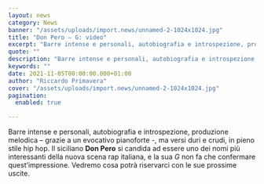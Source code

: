 ```yaml
---
layout: news
category: News
banner: "/assets/uploads/import.news/unnamed-2-1024x1024.jpg"
title: "Don Pero – G: video"
excerpt: "Barre intense e personali, autobiografia e introspezione, produzione melodica – grazie a un evocativo pianoforte -, ma versi duri e crudi, in pieno stile hip hop. Il siciliano Don Pero si candida ad essere uno dei nomi più interessanti della nuova scena rap italiana, e la sua G non fa che confermare quest’impressione. Vedremo cosa [&hellip"
quote: ""
description: "Barre intense e personali, autobiografia e introspezione, produzione melodica – grazie a un evocativo pianoforte -, ma versi duri e crudi, in pieno stile hip hop. Il siciliano Don Pero si candida ad essere uno dei nomi più interessanti della nuova scena rap italiana, e la sua G non fa che confermare quest’impressione. Vedremo cosa [&hellip"
keywords: ""
date: 2021-11-05T00:00:00.000+01:00
author: "Riccardo Primavera"
cover: "/assets/uploads/import.news/unnamed-2-1024x1024.jpg"
pagination:
  enabled: true

---
```


Barre intense e personali, autobiografia e introspezione, produzione melodica – grazie a un evocativo pianoforte -, ma versi duri e crudi, in pieno stile hip hop. Il siciliano **Don Pero** si candida ad essere uno dei nomi più interessanti della nuova scena rap italiana, e la sua _G_ non fa che confermare quest’impressione. Vedremo cosa potrà riservarci con le sue prossime uscite.